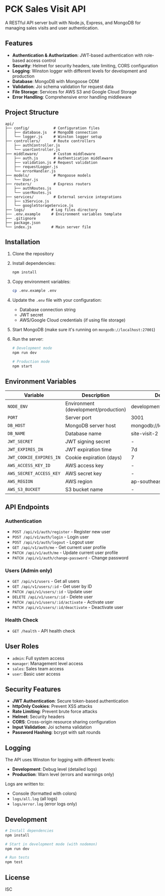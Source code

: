 # PCK Sales Visit API

A RESTful API server built with Node.js, Express, and MongoDB for managing sales visits and user authentication.

## Features

- **Authentication & Authorization**: JWT-based authentication with role-based access control
- **Security**: Helmet for security headers, rate limiting, CORS configuration
- **Logging**: Winston logger with different levels for development and production
- **Database**: MongoDB with Mongoose ODM
- **Validation**: Joi schema validation for request data
- **File Storage**: Services for AWS S3 and Google Cloud Storage
- **Error Handling**: Comprehensive error handling middleware

## Project Structure

```
api/
├── config/           # Configuration files
│   ├── database.js   # MongoDB connection
│   └── logger.js     # Winston logger setup
├── controllers/      # Route controllers
│   ├── authController.js
│   └── userController.js
├── middleware/       # Custom middleware
│   ├── auth.js       # Authentication middleware
│   ├── validation.js # Request validation
│   ├── requestLogger.js
│   └── errorHandler.js
├── models/           # Mongoose models
│   └── User.js
├── routers/          # Express routers
│   ├── authRoutes.js
│   └── userRoutes.js
├── services/         # External service integrations
│   ├── s3Service.js
│   └── googleStorageService.js
├── logs/            # Log files directory
├── .env.example     # Environment variables template
├── .gitignore
├── package.json
└── index.js         # Main server file
```

## Installation

1. Clone the repository
2. Install dependencies:
   ```bash
   npm install
   ```

3. Copy environment variables:
   ```bash
   cp .env.example .env
   ```

4. Update the `.env` file with your configuration:
   - Database connection string
   - JWT secret
   - AWS/Google Cloud credentials (if using file storage)

5. Start MongoDB (make sure it's running on `mongodb://localhost:27001`)

6. Run the server:
   ```bash
   # Development mode
   npm run dev
   
   # Production mode
   npm start
   ```

## Environment Variables

| Variable | Description | Default |
|----------|-------------|---------|
| `NODE_ENV` | Environment (development/production) | development |
| `PORT` | Server port | 3001 |
| `DB_HOST` | MongoDB server host | mongodb://localhost:27001 |
| `DB_NAME` | Database name | site-visit-2 |
| `JWT_SECRET` | JWT signing secret | - |
| `JWT_EXPIRES_IN` | JWT expiration time | 7d |
| `JWT_COOKIE_EXPIRES_IN` | Cookie expiration (days) | 7 |
| `AWS_ACCESS_KEY_ID` | AWS access key | - |
| `AWS_SECRET_ACCESS_KEY` | AWS secret key | - |
| `AWS_REGION` | AWS region | ap-southeast-1 |
| `AWS_S3_BUCKET` | S3 bucket name | - |

## API Endpoints

### Authentication
- `POST /api/v1/auth/register` - Register new user
- `POST /api/v1/auth/login` - Login user
- `POST /api/v1/auth/logout` - Logout user
- `GET /api/v1/auth/me` - Get current user profile
- `PATCH /api/v1/auth/me` - Update current user profile
- `PATCH /api/v1/auth/change-password` - Change password

### Users (Admin only)
- `GET /api/v1/users` - Get all users
- `GET /api/v1/users/:id` - Get user by ID
- `PATCH /api/v1/users/:id` - Update user
- `DELETE /api/v1/users/:id` - Delete user
- `PATCH /api/v1/users/:id/activate` - Activate user
- `PATCH /api/v1/users/:id/deactivate` - Deactivate user

### Health Check
- `GET /health` - API health check

## User Roles

- `admin`: Full system access
- `manager`: Management level access
- `sales`: Sales team access
- `user`: Basic user access

## Security Features

- **JWT Authentication**: Secure token-based authentication
- **httpOnly Cookies**: Prevent XSS attacks
- **Rate Limiting**: Prevent brute force attacks
- **Helmet**: Security headers
- **CORS**: Cross-origin resource sharing configuration
- **Input Validation**: Joi schema validation
- **Password Hashing**: bcrypt with salt rounds

## Logging

The API uses Winston for logging with different levels:
- **Development**: Debug level (detailed logs)
- **Production**: Warn level (errors and warnings only)

Logs are written to:
- Console (formatted with colors)
- `logs/all.log` (all logs)
- `logs/error.log` (error logs only)

## Development

```bash
# Install dependencies
npm install

# Start in development mode (with nodemon)
npm run dev

# Run tests
npm test
```

## License

ISC
